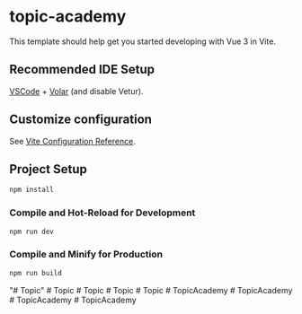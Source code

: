 # topic-academy

This template should help get you started developing with Vue 3 in Vite.

## Recommended IDE Setup

[VSCode](https://code.visualstudio.com/) + [Volar](https://marketplace.visualstudio.com/items?itemName=Vue.volar) (and disable Vetur).

## Customize configuration

See [Vite Configuration Reference](https://vitejs.dev/config/).

## Project Setup

```sh
npm install
```

### Compile and Hot-Reload for Development

```sh
npm run dev
```

### Compile and Minify for Production

```sh
npm run build
```
"# Topic" 
#   T o p i c  
 #   T o p i c  
 #   T o p i c  
 #   T o p i c  
 #   T o p i c A c a d e m y  
 #   T o p i c A c a d e m y  
 #   T o p i c A c a d e m y  
 #   T o p i c A c a d e m y  
 